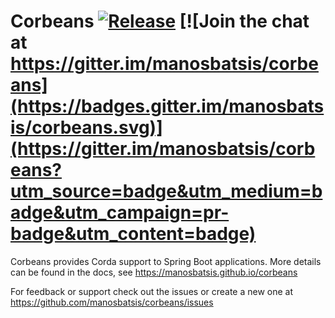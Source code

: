 # Corbeans [![Release](https://jitpack.io/v/com.github.manosbatsis/corbeans.svg)](https://jitpack.io/#com.github.manosbatsis/corbeans) [![Join the chat at https://gitter.im/manosbatsis/corbeans](https://badges.gitter.im/manosbatsis/corbeans.svg)](https://gitter.im/manosbatsis/corbeans?utm_source=badge&utm_medium=badge&utm_campaign=pr-badge&utm_content=badge)

Corbeans provides Corda support to Spring Boot applications. More details can be found in the docs, 
see https://manosbatsis.github.io/corbeans

For feedback or support check out the issues or create a new one at https://github.com/manosbatsis/corbeans/issues


